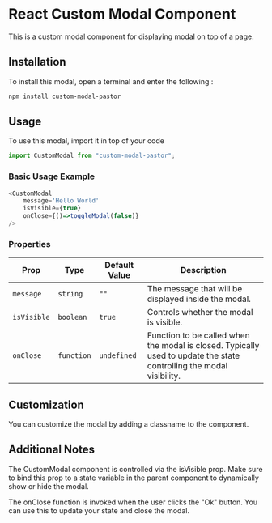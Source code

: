 # React Custom Modal Component

This is a custom modal component for displaying modal on top of a page. 

## Installation

To install this modal, open a terminal and enter the following : 

```bash 
npm install custom-modal-pastor 
```

## Usage 


To use this modal, import it in top of your code

```javascript
import CustomModal from "custom-modal-pastor";
```

### Basic Usage Example
```javascript
<CustomModal
    message='Hello World'
    isVisible={true}
    onClose={()=>toggleModal(false)}
/>
```

### Properties

| Prop       | Type     | Default Value | Description                                                                 |
|------------|----------|---------------|-----------------------------------------------------------------------------|
| `message`  | `string` | `""`          | The message that will be displayed inside the modal.                        |
| `isVisible`| `boolean`| `true`        | Controls whether the modal is visible.                                      |
| `onClose`  | `function`| `undefined`  | Function to be called when the modal is closed. Typically used to update the state controlling the modal visibility. |

## Customization

You can customize the modal by adding a classname to the component.

## Additional Notes 

The CustomModal component is controlled via the isVisible prop. Make sure to bind this prop to a state variable in the parent component to dynamically show or hide the modal.

The onClose function is invoked when the user clicks the "Ok" button. You can use this to update your state and close the modal.